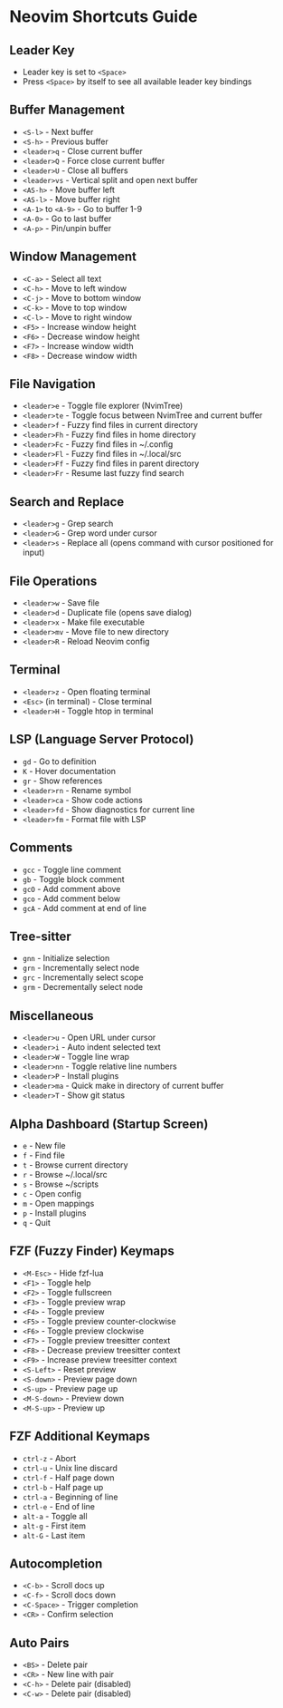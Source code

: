 # Neovim Shortcuts Guide

## Leader Key
- Leader key is set to `<Space>`
- Press `<Space>` by itself to see all available leader key bindings

## Buffer Management
- `<S-l>` - Next buffer
- `<S-h>` - Previous buffer
- `<leader>q` - Close current buffer
- `<leader>Q` - Force close current buffer
- `<leader>U` - Close all buffers
- `<leader>vs` - Vertical split and open next buffer
- `<AS-h>` - Move buffer left
- `<AS-l>` - Move buffer right
- `<A-1>` to `<A-9>` - Go to buffer 1-9
- `<A-0>` - Go to last buffer
- `<A-p>` - Pin/unpin buffer

## Window Management
- `<C-a>` - Select all text
- `<C-h>` - Move to left window
- `<C-j>` - Move to bottom window
- `<C-k>` - Move to top window
- `<C-l>` - Move to right window
- `<F5>` - Increase window height
- `<F6>` - Decrease window height
- `<F7>` - Increase window width
- `<F8>` - Decrease window width

## File Navigation
- `<leader>e` - Toggle file explorer (NvimTree)
- `<leader>te` - Toggle focus between NvimTree and current buffer
- `<leader>f` - Fuzzy find files in current directory
- `<leader>Fh` - Fuzzy find files in home directory
- `<leader>Fc` - Fuzzy find files in ~/.config
- `<leader>Fl` - Fuzzy find files in ~/.local/src
- `<leader>Ff` - Fuzzy find files in parent directory
- `<leader>Fr` - Resume last fuzzy find search

## Search and Replace
- `<leader>g` - Grep search
- `<leader>G` - Grep word under cursor
- `<leader>s` - Replace all (opens command with cursor positioned for input)

## File Operations
- `<leader>w` - Save file
- `<leader>d` - Duplicate file (opens save dialog)
- `<leader>x` - Make file executable
- `<leader>mv` - Move file to new directory
- `<leader>R` - Reload Neovim config

## Terminal
- `<leader>z` - Open floating terminal
- `<Esc>` (in terminal) - Close terminal
- `<leader>H` - Toggle htop in terminal

## LSP (Language Server Protocol)
- `gd` - Go to definition
- `K` - Hover documentation
- `gr` - Show references
- `<leader>rn` - Rename symbol
- `<leader>ca` - Show code actions
- `<leader>fd` - Show diagnostics for current line
- `<leader>fm` - Format file with LSP

## Comments
- `gcc` - Toggle line comment
- `gb` - Toggle block comment
- `gcO` - Add comment above
- `gco` - Add comment below
- `gcA` - Add comment at end of line

## Tree-sitter
- `gnn` - Initialize selection
- `grn` - Incrementally select node
- `grc` - Incrementally select scope
- `grm` - Decrementally select node

## Miscellaneous
- `<leader>u` - Open URL under cursor
- `<leader>i` - Auto indent selected text
- `<leader>W` - Toggle line wrap
- `<leader>nn` - Toggle relative line numbers
- `<leader>P` - Install plugins
- `<leader>ma` - Quick make in directory of current buffer
- `<leader>T` - Show git status

## Alpha Dashboard (Startup Screen)
- `e` - New file
- `f` - Find file
- `t` - Browse current directory
- `r` - Browse ~/.local/src
- `s` - Browse ~/scripts
- `c` - Open config
- `m` - Open mappings
- `p` - Install plugins
- `q` - Quit

## FZF (Fuzzy Finder) Keymaps
- `<M-Esc>` - Hide fzf-lua
- `<F1>` - Toggle help
- `<F2>` - Toggle fullscreen
- `<F3>` - Toggle preview wrap
- `<F4>` - Toggle preview
- `<F5>` - Toggle preview counter-clockwise
- `<F6>` - Toggle preview clockwise
- `<F7>` - Toggle preview treesitter context
- `<F8>` - Decrease preview treesitter context
- `<F9>` - Increase preview treesitter context
- `<S-Left>` - Reset preview
- `<S-down>` - Preview page down
- `<S-up>` - Preview page up
- `<M-S-down>` - Preview down
- `<M-S-up>` - Preview up

## FZF Additional Keymaps
- `ctrl-z` - Abort
- `ctrl-u` - Unix line discard
- `ctrl-f` - Half page down
- `ctrl-b` - Half page up
- `ctrl-a` - Beginning of line
- `ctrl-e` - End of line
- `alt-a` - Toggle all
- `alt-g` - First item
- `alt-G` - Last item

## Autocompletion
- `<C-b>` - Scroll docs up
- `<C-f>` - Scroll docs down
- `<C-Space>` - Trigger completion
- `<CR>` - Confirm selection

## Auto Pairs
- `<BS>` - Delete pair
- `<CR>` - New line with pair
- `<C-h>` - Delete pair (disabled)
- `<C-w>` - Delete pair (disabled) 